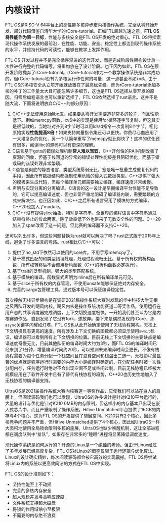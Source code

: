 # 内核设计

FTL OS是RISC-V 64平台上的高性能多核异步宏内核操作系统，完全从零开始开发，部分代码借鉴自清华大学的rCore-tutorial。正如FTL超越光速之意，**FTL OS将性能作为第一目标**，性能与多核安全是FTL OS开发的绝对重心。FTL OS将探索现代操作系统发展的最前沿，在性能、功能、安全、稳定性上都达到现代操作系统的水平，并维持代码的可读性，能够在教学上发挥作用。

FTL OS 开发过程并不是完全循序渐进的迭代开发，而是完成阶段性架构设计后一次性进行完整的代码编写，将重构放在了设计阶段。也正因为如此，FTL OS在预开发阶段抛弃了rCore-tutorial。rCore-tutorial作为一个教学操作系统是非常成功的，但rCore-tutorial没有为多核运行作任何的考量，这一点甚至不如xv6。由于FTL OS的多核安全从立项开始就放置在了最高优先级，而为rCore-tutorial添加多核的补丁的工作量太大且可能忽略许多细节，这也是FTL OS选择从零开发的原因。归零后编程语言也可以重新选择了，FTL OS依然选择了rust语言。这并不是随大流，下面将说明放弃C/C++的部分原因：

1. C/C++无法使用原始libc库，如果要从零开发需要造非常多的轮子，而且性能低下。例如memcpy函数，xv6中的实现是使用for循环逐字节复制，但这其实是很低效的，当地址对齐到8字节时可以用ld/sd指令一次复制8个字节，相比原始实现**性能提高8倍**！如果支持向量指令集还可以更快。你费尽心血应用了一大堆复杂的优化，另一个队简单重写了memcpy就比你快了！这样的优化还有很多，阅读libc的源码可以有更深的理解。
2. C语言基于goto的错误处理机制**常人难以驾驭**，C++开创性的RAII机制改善了资源的回收，但基于栈回退的异常的错误处理性能极差且阻碍优化，而基于错误码的错误处理非常繁琐。
3. C语言是彻底的静态语言，类型系统孱弱无比，宏是唯一批量生成重复代码的手段，因此所有数据结构都强制使用危险的侵入式数据类型。C++提供了强大的模板来生成代码，但每个编译单元都需要独立编译，编译速度非常缓慢。
4. 声明与实现分离的分离编译。C语言的这一设计是早期编译平台性能不足导致的，它可以提高编译速度，但也非常严重地阻碍了编译器内联，需要繁琐的方式来解决它。也正因如此，C/C++之后所有语言采用了模块的方式编译，C++20也加入了module。
5. C/C++没有提供slice抽象，特别是字符串，全世界的编程语言中字符串通过结束符终止的仅此两家，除了效率低下外也带来了无数安全性的问题。C++20加入了span改善了这一问题，但比赛的编译器不支持C++20。

还可以列出许多，但这些问题替换为rust就可以解决了吗？rust正式版于2015年上线，避免了许多语言的弯路。rust相比C/C++可以：

1. 提供了no_std下依然可以使用的core库，不用手写memcpy了。
2. 基于模式匹配的和类型错误处理，处理过程流畅无比。基于所有权的析构函数，所有权转移后不会调用析构函数（C++的析构函数必定执行）。
3. 基于trait的泛型机制，强大的类型匹配系统。
4. 基于模块的编译，函数显式声明为inline后在所有编译单元可见。
5. 基于slice于所有权的内存管理，不使用unsafe能够保证绝对内存安全。
6. 完善的cargo包管理工具，通过版本号可以保证编译稳定性。

首次接触无栈异步架构是在调研2021届操作系统大赛时发现的华中科技大学无相之风团队开发的飓风内核，飓风内核是操作系统功能赛道二等奖作品，使用运行在用户态的共享调度器完成调度，上下文切换速度极快。一开始我们甚至认为它是内核赛道作品，直到发现了它没有fork，遂放弃。接下来是偶然发现的rCore，那`async`关键字闪耀如灯塔，FTL OS也从此开始确定使用了无栈协程架构。无栈上下文切换具有更高的速度，所有涉及上下文切换的函数都必须显示使用`await`标识，编译器可以看到所有上下文切换的位置。目前无栈上下文切换的主要缺点是编译速度奇慢无比，目前其他队伍的编译时间大约为3秒，而FTL OS的编译时间已经来到了1分钟，增量编译时间约20秒，可以预测未来编译时间会更长。不像有栈协程需要为每个任务分配一个栈空间且在浪费空间和栈溢出二选一，无栈协程最显著的优点就是程序运行时需要的内存大小是编译时确定的，在分配任务时被一次性分配内存，任务运行时绝对不会出现空间不足或空间过剩。目前无栈协程已经被大规模应用在了软件开发中且有了替代有栈协程的趋势，C++20也历史性地加入了无栈协程的编译器支持。

UltraOS是2021届操作系统大赛内核赛道一等奖作品，它使我们可以站在巨人的肩膀上。但阅读源码我们也可以发现，UltraOS的许多设计是针对K210平台运行的，大量的设计与优化是针对K210 6MB的内存限制，但这样小的内存基本只出现在嵌入式芯片中，而且严重限制了操作系统。Hifive Unmatched平台提供了16GB的内存与4个核心，这为FTL OS的开发提供了施展空间。K210只有2个核心，因此多核竞争问题并不严重，但Hifive Unmatched提供了4个核心，因此如UltraOS一样大面积地使用全局锁会限制多核的施展，UltraOS也缺少唤醒机制，这让全部进程都在调度队列中“排队”，如果存在非常多的“睡眠”进程将显著降低调度速度。

现代操作系统是如何运行的？开源的Linux是一个绝佳的老师。但由于Linux经过了多年发展已经高度复杂，FTL OS对Linux的借鉴仅限于运行逻辑与优化算法。Linux的设计确实精妙，每次阅读源码都会被它高效的实现震撼。FTL OS将尝试将Linux内的系统以更高效简洁的方式在FTL OS中实现。

FTL OS的设计准则如下：

* 坚持性能至上不动摇
* 完善的多核内存安全
* 超大规模并发与高响应速度
* 文件系统支持超大磁盘
* 将锁的作用域缩小至极限
* 不需要的内存绝不浪费

